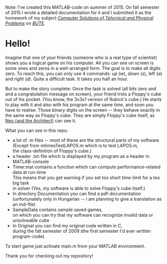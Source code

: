 Note: I've created this MATLAB-code on summer of 2015.
On fall semester of 2015 I wrote a detailed documentation for it
and I submitted it as the homework of my subject
[*Computer Solutions of Tehcnical and Physical Problems*](http://www.ttk.bme.hu/kepzes/MSc/tantargyak/MuszFizProbl.pdf)
on [*BUTE*](https://www.bme.hu/?language=en).

# Hello!

Imagine that one of your friends (someone who is a real type of scientist) shows you a logical game on his computer.
All you can see on screen is some ones and zeros in a well-arranged form.
The goal is to make all digits zero.
To reach this, you can only use 4 commands: *up* (*w*), *down* (*s*), left (*a*) and *right* (*d*).
Quite a difficult task. It takes you half an hour.

But to make the story complete:
Once the task is solved
(all bits zero and and a congratulation message on screen),
your friend trots a Floppy's cube out of his pocket.
(You know, the 3x3x1 version of Rubick's cube.)
He starts to play with it and also with his program at the same time,
and soon you have to realise:
Those binary digits on the screen -- they behave exactly in the same way as Floppy's cube.
They are simply Floppy's cube itself,
as [Neo (and the Architect)](https://www.youtube.com/watch?v=ZKpFFD7aX3c) can see it.

What you can see in this repo:

* a lot of .m files -- most of these are the structural parts of my software  
  (Except from mtimesTestLAPOS.m which is to test LAPOS.m,  
  the class-definition of Floppy's cube.)
* a header .txt-file which is displayed by my program as a header in MATLAB-console
* Timer.mat contains a function which can compute performance-related data at run-time  
  This means that you get warning if you set too short time-limit for a too big task  
  in solver (Yes, my software is able to solve Floppy's cube itself.)
* In directory Documentation you can find a pdf-documentation  
  (unfortunately only in Hungarian -- I am planning to give a translation as an md-file)
* SampleData contains sample saved games,  
  on which you can try that my software can recognize invalid data or unsolveable cube
* In Original you can find my original code written in C,  
  during the fall semester of 2009 (the first semester I'd ever written program-code).

To start game just activate main.m from your MATLAB environment.

Thank you for checking out my repository!
